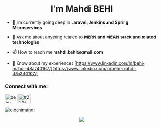 <h1 align="center">I'm Mahdi BEHI</h1>

- 🌱 I’m currently going deep in **Laravel, Jenkins and Spring Microservices**

- 💬 Ask me about anything related to **MERN and MEAN stack and related technologies**

- 📫 How to reach me **mahdi.bahi@gmail.com**

- 📄 Know about my experiences [https://www.linkedin.com/in/behi-mahdi-48a240167/](https://www.linkedin.com/in/behi-mahdi-48a240167/)

<h3 align="left">Connect with me:</h3>
<p align="left">
<a href="https://linkedin.com/in/behi-mahdi-48a240167" target="blank"><img align="center" src="https://raw.githubusercontent.com/rahuldkjain/github-profile-readme-generator/master/src/images/icons/Social/linked-in-alt.svg" alt="behi-mahdi-48a240167" height="30" width="40" /></a>
<a href="https://discord.gg/#2179" target="blank"><img align="center" src="https://raw.githubusercontent.com/rahuldkjain/github-profile-readme-generator/master/src/images/icons/Social/discord.svg" alt="#2179" height="30" width="40" /></a>
</p>

<p><img align="center" src="https://github-readme-streak-stats.herokuapp.com/?user=elbehimahdi&theme=dark" alt="elbehimahdi" /></p>

<p align="center"> <img src="https://komarev.com/ghpvc/?username=elbehimahdi&label=Profile%20views&color=0a0a0a&style=flatt="elbehimahdi" /> </p>
